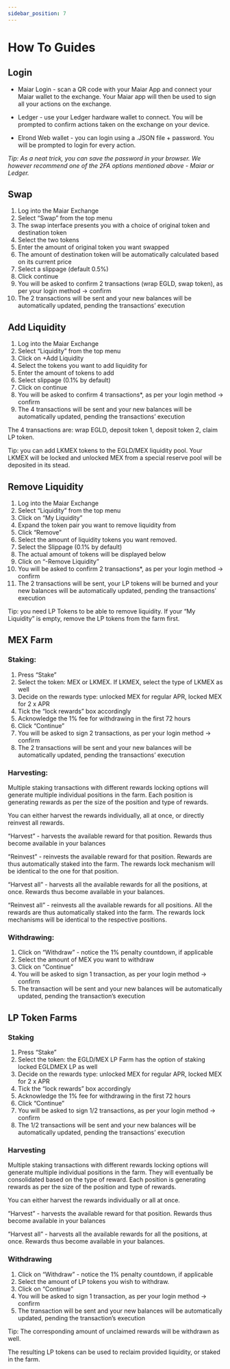 ```yaml
---
sidebar_position: 7
---
```


# How To Guides

## Login

- Maiar Login - scan a QR code with your Maiar App and connect your Maiar wallet to the exchange. Your Maiar app will then be used to sign all your actions on the exchange.

- Ledger - use your Ledger hardware wallet to connect. You will be prompted to confirm actions taken on the exchange on your device.

- Elrond Web wallet - you can login using a .JSON file + password. You will be prompted to login for every action.

_Tip: As a neat trick, you can save the password in your browser. We however recommend one of the 2FA options mentioned above - Maiar or Ledger._

## Swap

1. Log into the Maiar Exchange
2. Select “Swap” from the top menu
3. The swap interface presents you with a choice of original token and destination token
4. Select the two tokens
5. Enter the amount of original token you want swapped
6. The amount of destination token will be automatically calculated based on its current price
7. Select a slippage (default 0.5%)
8. Click continue
9. You will be asked to confirm 2 transactions (wrap EGLD, swap token), as per your login method -> confirm
10. The 2 transactions will be sent and your new balances will be automatically updated, pending the transactions’ execution

## Add Liquidity

1. Log into the Maiar Exchange
2. Select “Liquidity” from the top menu
3. Click on +Add Liquidity
4. Select the tokens you want to add liquidity for
5. Enter the amount of tokens to add
6. Select slippage (0.1% by default)
7. Click on continue
8. You will be asked to confirm 4 transactions\*, as per your login method -> confirm
9. The 4 transactions will be sent and your new balances will be automatically updated, pending the transactions’ execution

The 4 transactions are: wrap EGLD, deposit token 1, deposit token 2, claim LP token.

Tip: you can add LKMEX tokens to the EGLD/MEX liquidity pool. Your LKMEX will be locked and unlocked MEX from a special reserve pool will be deposited in its stead.

## Remove Liquidity

1. Log into the Maiar Exchange
2. Select “Liquidity” from the top menu
3. Click on “My Liquidity”
4. Expand the token pair you want to remove liquidity from
5. Click “Remove”
6. Select the amount of liquidity tokens you want removed.
7. Select the Slippage (0.1% by default)
8. The actual amount of tokens will be displayed below
9. Click on “-Remove Liquidity”
10. You will be asked to confirm 2 transactions\*, as per your login method -> confirm
11. The 2 transactions will be sent, your LP tokens will be burned and your new balances will be automatically updated, pending the transactions’ execution

Tip: you need LP Tokens to be able to remove liquidity. If your “My Liquidity” is empty, remove the LP tokens from the farm first.

## MEX Farm

### Staking:

1. Press “Stake”
2. Select the token: MEX or LKMEX. If LKMEX, select the type of LKMEX as well
3. Decide on the rewards type: unlocked MEX for regular APR, locked MEX for 2 x APR
4. Tick the “lock rewards” box accordingly
5. Acknowledge the 1% fee for withdrawing in the first 72 hours
6. Click “Continue”
7. You will be asked to sign 2 transactions, as per your login method -> confirm
8. The 2 transactions will be sent and your new balances will be automatically updated, pending the transactions’ execution

### Harvesting:

Multiple staking transactions with different rewards locking options will generate multiple individual positions in the farm. Each position is generating rewards as per the size of the position and type of rewards.

You can either harvest the rewards individually, all at once, or directly reinvest all rewards.

“Harvest” - harvests the available reward for that position. Rewards thus become available in your balances

“Reinvest” - reinvests the available reward for that position. Rewards are thus automatically staked into the farm. The rewards lock mechanism will be identical to the one for that position.

“Harvest all” - harvests all the available rewards for all the positions, at once. Rewards thus become available in your balances.

“Reinvest all” - reinvests all the available rewards for all positions. All the rewards are thus automatically staked into the farm. The rewards lock mechanisms will be identical to the respective positions.

### Withdrawing:

1. Click on “Withdraw” - notice the 1% penalty countdown, if applicable
2. Select the amount of MEX you want to withdraw
3. Click on “Continue”
4. You will be asked to sign 1 transaction, as per your login method -> confirm
5. The transaction will be sent and your new balances will be automatically updated, pending the transaction’s execution

## LP Token Farms

### Staking

1. Press “Stake”
2. Select the token: the EGLD/MEX LP Farm has the option of staking locked EGLDMEX LP as well
3. Decide on the rewards type: unlocked MEX for regular APR, locked MEX for 2 x APR
4. Tick the “lock rewards” box accordingly
5. Acknowledge the 1% fee for withdrawing in the first 72 hours
6. Click “Continue”
7. You will be asked to sign 1/2 transactions, as per your login method -> confirm
8. The 1/2 transactions will be sent and your new balances will be automatically updated, pending the transactions’ execution

### Harvesting

Multiple staking transactions with different rewards locking options will generate multiple individual positions in the farm. They will eventually be consolidated based on the type of reward. Each position is generating rewards as per the size of the position and type of rewards.

You can either harvest the rewards individually or all at once.

“Harvest” - harvests the available reward for that position. Rewards thus become available in your balances

“Harvest all” - harvests all the available rewards for all the positions, at once. Rewards thus become available in your balances.

### Withdrawing

1. Click on “Withdraw” - notice the 1% penalty countdown, if applicable
2. Select the amount of LP tokens you wish to withdraw.
3. Click on “Continue”
4. You will be asked to sign 1 transaction, as per your login method -> confirm
5. The transaction will be sent and your new balances will be automatically updated, pending the transaction’s execution

Tip: The corresponding amount of unclaimed rewards will be withdrawn as well.

The resulting LP tokens can be used to reclaim provided liquidity, or staked in the farm.
